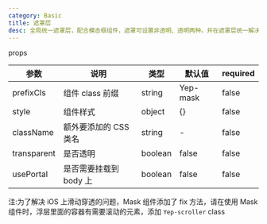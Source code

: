 ```yaml
---
category: Basic
title: 遮罩层
desc: 全局统一遮罩层，配合模态框组件，遮罩可设置非透明、透明两种。并在遮罩层统一解决 iOS 上滑动穿透的问题
---
```


<DEMO>

props

| 参数        | 说明                   | 类型    | 默认值   | required |
| ----------- | ---------------------- | ------- | -------- | -------- |
| prefixCls   | 组件 class 前缀        | string  | Yep-mask | false    |
| style       | 组件样式               | object  | {}       | false    |
| className   | 额外要添加的 CSS 类名  | string  | -        | false    |
| transparent | 是否透明               | boolean | false    | false    |
| usePortal   | 是否需要挂载到 body 上 | boolean | false    | false    |

注:为了解决 iOS 上滑动穿透的问题，Mask 组件添加了 fix 方法，请在使用 Mask 组件时，浮层里面的容器有需要滚动的元素，添加 `Yep-scroller` class
